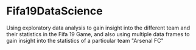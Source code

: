 # Fifa19DataScience
Using exploratory data analysis to gain insight into the different team and their statistics in the Fifa 19 Game, and also using multiple data frames to gain insight into the statistics of a particular team "Arsenal FC"

